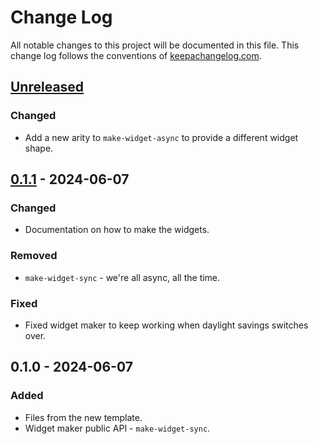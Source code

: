 # Change Log
All notable changes to this project will be documented in this file. This change log follows the conventions of [keepachangelog.com](http://keepachangelog.com/).

## [Unreleased]
### Changed
- Add a new arity to `make-widget-async` to provide a different widget shape.

## [0.1.1] - 2024-06-07
### Changed
- Documentation on how to make the widgets.

### Removed
- `make-widget-sync` - we're all async, all the time.

### Fixed
- Fixed widget maker to keep working when daylight savings switches over.

## 0.1.0 - 2024-06-07
### Added
- Files from the new template.
- Widget maker public API - `make-widget-sync`.

[Unreleased]: https://sourcehost.site/your-name/aoc_2016/compare/0.1.1...HEAD
[0.1.1]: https://sourcehost.site/your-name/aoc_2016/compare/0.1.0...0.1.1
